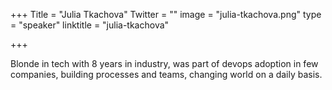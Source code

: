 +++
Title = "Julia Tkachova"
Twitter = ""
image = "julia-tkachova.png"
type = "speaker"
linktitle = "julia-tkachova"

+++

Blonde in tech with 8 years in industry, was part of devops adoption in few companies, building processes and teams, changing world on a daily basis.
